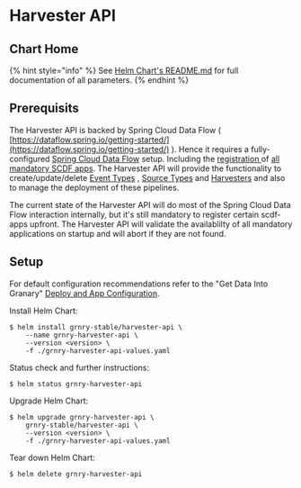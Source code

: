 # Harvester API

## Chart Home

{% hint style="info" %}
See [Helm Chart's README.md](https://github.com/syncier/grnry-harvester-api/tree/master/helm) for full documentation of all parameters.
{% endhint %}

## Prerequisits

The Harvester API is backed by Spring Cloud Data Flow \( [https://dataflow.spring.io/getting-started/](https://dataflow.spring.io/getting-started/) \). Hence it requires a fully-configured [Spring Cloud Data Flow](spring-cloud-data-flow.md) setup. Including the [registration ](spring-cloud-data-flow.md#registering-the-grnry-scdf-apps)of [all mandatory SCDF apps](spring-cloud-data-flow.md#list-of-all-mandatory-scdf-apps). The Harvester API will provide the functionality to create/update/delete [Event Types](../../learning-grnry-1/data-in/how-to-run-a-harvester/event-types.md) , [Source Types](../../learning-grnry-1/data-in/how-to-run-a-harvester/source-types.md) and [Harvesters](../../learning-grnry-1/data-in/how-to-run-a-harvester/harvesters.md) and also to manage the deployment of these pipelines.

The current state of the Harvester API will do most of the Spring Cloud Data Flow interaction internally, but it's still mandatory to register certain scdf-apps upfront. The Harvester API will validate the availablilty of all mandatory applications on startup and will abort if they are not found.

## Setup

For default configuration recommendations refer to the "Get Data Into Granary" [Deploy and App Configuration](../../learning-grnry-1/data-in/how-to-run-a-harvester/getting-started.md).

Install Helm Chart:

```text
$ helm install grnry-stable/harvester-api \
    --name grnry-harvester-api \
    --version <version> \
    -f ./grnry-harvester-api-values.yaml
```

Status check and further instructions:

```text
$ helm status grnry-harvester-api
```

Upgrade Helm Chart:

```text
$ helm upgrade grnry-harvester-api \
    grnry-stable/harvester-api \
    --version <version> \
    -f ./grnry-harvester-api-values.yaml
```

Tear down Helm Chart:

```text
$ helm delete grnry-harvester-api
```

